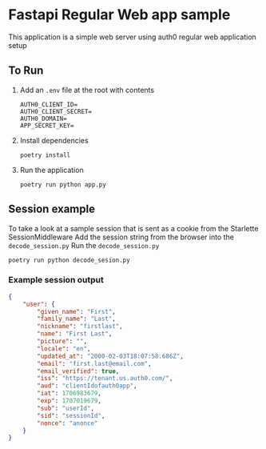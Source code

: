 # Fastapi Regular Web app sample

This application is a simple web server using auth0 regular web application setup

## To Run

1. Add an `.env` file at the root with contents
    ```
    AUTH0_CLIENT_ID=
    AUTH0_CLIENT_SECRET=
    AUTH0_DOMAIN=
    APP_SECRET_KEY=
    ```
2. Install dependencies
    ```
    poetry install
    ```
3. Run the application
    ```
    poetry run python app.py
    ```

## Session example

To take a look at a sample session that is sent as a cookie from the Starlette SessionMiddleware
Add the session string from the browser into the `decode_session.py`
Run the `decode_session.py`

```
poetry run python decode_sesion.py
```

### Example session output

```json
{
    "user": {
        "given_name": "First",
        "family_name": "Last",
        "nickname": "firstlast",
        "name": "First Last",
        "picture": "",
        "locale": "en",
        "updated_at": "2000-02-03T18:07:58.686Z",
        "email": "first.last@email.com",
        "email_verified": true,
        "iss": "https://tenant.us.auth0.com/",
        "aud": "clientIdofauth0app",
        "iat": 1706983679,
        "exp": 1707019679,
        "sub": "userId",
        "sid": "sessionId",
        "nonce": "anonce"
    }
}
```
